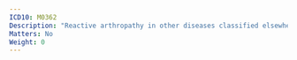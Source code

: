 ```yaml
---
ICD10: M0362
Description: "Reactive arthropathy in other diseases classified elsewhere: Upper arm"
Matters: No
Weight: 0
---
```


